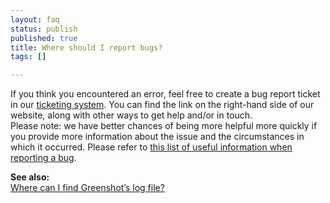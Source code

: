 ```yaml
---
layout: faq
status: publish
published: true
title: Where should I report bugs?
tags: []

---
```

<p>If you think you encountered an error, feel free to create a bug report ticket in our <a href="/tickets/">ticketing system</a>. You can find the link on the right-hand side of our website, along with other ways to get help and/or in touch.<br />
Please note: we have better chances of being more helpful more quickly if you provide more information about the issue and the circumstances in which it occurred. Please refer to <a href="/2013/02/07/constructive-feedback-is-always-welcome/">this list of useful information when reporting a bug</a>.</p>
<p><strong>See also:</strong><br />
<a href="/faq/where-can-i-find-greenshots-log-file/">Where can I find Greenshot’s log file?</a></p>
